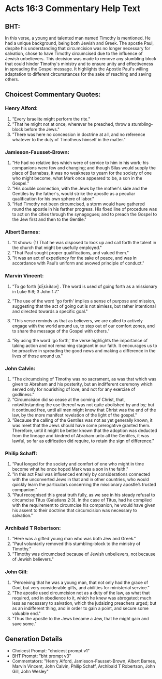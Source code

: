 # Acts 16:3 Commentary Help Text

## BHT:
In this verse, a young and talented man named Timothy is mentioned. He had a unique background, being both Jewish and Greek. The apostle Paul, despite his understanding that circumcision was no longer necessary for salvation, chose to have Timothy circumcised due to the influence of Jewish unbelievers. This decision was made to remove any stumbling block that could hinder Timothy's ministry and to ensure unity and effectiveness in spreading the Gospel message. It highlights the Apostle Paul's willing adaptation to different circumstances for the sake of reaching and saving others.

## Choicest Commentary Quotes:
### Henry Alford:
1. "Every Israelite might perform the rite."
2. "That he might not at once, wherever he preached, throw a stumbling-block before the Jews."
3. "There was here no concession in doctrine at all, and no reference whatever to the duty of Timotheus himself in the matter."

### Jamieson-Fausset-Brown:
1. "He had no relative ties which were of service to him in his work; his companions were few and changing; and though Silas would supply the place of Barnabas, it was no weakness to yearn for the society of one who might become, what Mark once appeared to be, a son in the Gospel."
2. "His double connection, with the Jews by the mother's side and the Gentiles by the father's, would strike the apostle as a peculiar qualification for his own sphere of labor."
3. "Had Timothy not been circumcised, a storm would have gathered round the apostle in his farther progress. His fixed line of procedure was to act on the cities through the synagogues; and to preach the Gospel to the Jew first and then to the Gentile."

### Albert Barnes:
1) "It shows: (1) That he was disposed to look up and call forth the talent in the church that might be usefully employed."
2) "That Paul sought proper qualifications, and valued them."
3) "It was an act of expediency for the sake of peace, and was in accordance with Paul’s uniform and avowed principle of conduct."

### Marvin Vincent:
1. "To go forth [εξελθειν] . The word is used of going forth as a missionary in Luke 9:6; 3 John 1:7."

2. "The use of the word 'go forth' implies a sense of purpose and mission, suggesting that the act of going out is not aimless, but rather intentional and directed towards a specific goal."

3. "This verse reminds us that as believers, we are called to actively engage with the world around us, to step out of our comfort zones, and to share the message of the Gospel with others."

4. "By using the word 'go forth,' the verse highlights the importance of taking action and not remaining stagnant in our faith. It encourages us to be proactive in spreading the good news and making a difference in the lives of those around us."

### John Calvin:
1. "The circumcising of Timothy was no sacrament, as was that which was given to Abraham and his posterity, but an indifferent ceremony which served only for nourishing of love, and not for any exercise of godliness."
2. "Circumcision did so cease at the coming of Christ, that, notwithstanding the use thereof was not quite abolished by and by; but it continued free, until all men might know that Christ was the end of the law, by the more manifest revelation of the light of the gospel."
3. "Because the calling of the Gentiles was not as yet generally known, it was meet that the Jews should have some prerogative granted them. Therefore, until it might be better known that the adoption was deducted from the lineage and kindred of Abraham unto all the Gentiles, it was lawful, so far as edification did require, to retain the sign of difference."

### Philip Schaff:
1. "Paul longed for the society and comfort of one who might in time become what he once hoped Mark was a son in the faith." 
2. "In this act Paul was influenced entirely by considerations connected with the unconverted Jews in that and in other countries, who would quickly learn the particulars concerning the missionary apostle’s trusted companion." 
3. "Paul recognised this great truth fully, as we see in his steady refusal to circumcise Titus (Galatians 2:3). In the case of Titus, had he complied with the requirement to circumcise his companion, he would have given his assent to their doctrine that circumcision was necessary to salvation."

### Archibald T Robertson:
1. "Here was a gifted young man who was both Jew and Greek."
2. "Paul voluntarily removed this stumbling-block to the ministry of Timothy."
3. "Timothy was circumcised because of Jewish unbelievers, not because of Jewish believers."

### John Gill:
1. "Perceiving that he was a young man, that not only had the grace of God, but very considerable gifts, and abilities for ministerial service."
2. "The apostle used circumcision not as a duty of the law, as what that required, and in obedience to it, which he knew was abrogated; much less as necessary to salvation, which the judaizing preachers urged; but as an indifferent thing, and in order to gain a point, and secure some valuable end."
3. "Thus the apostle to the Jews became a Jew, that he might gain and save some."


## Generation Details
- Choicest Prompt: "choicest prompt v1"
- BHT Prompt: "bht prompt v3"
- Commentators: "Henry Alford, Jamieson-Fausset-Brown, Albert Barnes, Marvin Vincent, John Calvin, Philip Schaff, Archibald T Robertson, John Gill, John Wesley"
